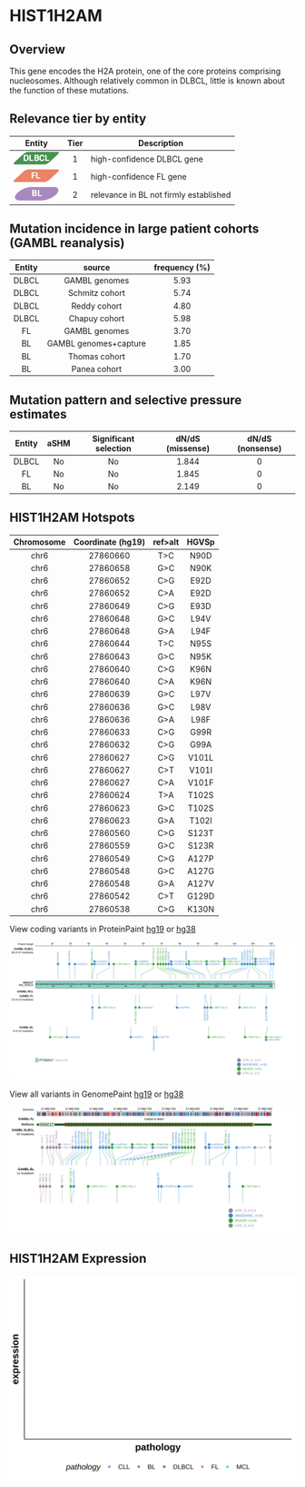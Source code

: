 # HIST1H2AM
## Overview
This gene encodes the H2A protein, one of the core proteins comprising nucleosomes. Although relatively common in DLBCL, little is known about the function of these mutations. 
## Relevance tier by entity

|Entity|Tier|Description                           |
|:------:|:----:|--------------------------------------|
|![DLBCL](images/icons/DLBCL_tier1.png) |1   |high-confidence DLBCL gene            |
|![FL](images/icons/FL_tier1.png)    |1   |high-confidence FL gene               |
|![BL](images/icons/BL_tier2.png)    |2   |relevance in BL not firmly established|

## Mutation incidence in large patient cohorts (GAMBL reanalysis)

|Entity|source               |frequency (%)|
|:------:|:---------------------:|:-------------:|
|DLBCL |GAMBL genomes        |5.93         |
|DLBCL |Schmitz cohort       |5.74         |
|DLBCL |Reddy cohort         |4.80         |
|DLBCL |Chapuy cohort        |5.98         |
|FL    |GAMBL genomes        |3.70         |
|BL    |GAMBL genomes+capture|1.85         |
|BL    |Thomas cohort        |1.70         |
|BL    |Panea cohort         |3.00         |

## Mutation pattern and selective pressure estimates

|Entity|aSHM|Significant selection|dN/dS (missense)|dN/dS (nonsense)|
|:------:|:----:|:---------------------:|:----------------:|:----------------:|
|DLBCL |No  |No                   |1.844           |0               |
|FL    |No  |No                   |1.845           |0               |
|BL    |No  |No                   |2.149           |0               |

 ## HIST1H2AM Hotspots

| Chromosome |Coordinate (hg19) | ref>alt | HGVSp | 
 | :---:| :---: | :--: | :---: |
|chr6|27860660|T>C|N90D| 
|chr6|27860658|G>C|N90K| 
|chr6|27860652|C>G|E92D| 
|chr6|27860652|C>A|E92D|
|chr6|27860649|C>G|E93D| 
|chr6|27860648|G>C|L94V| 
|chr6|27860648|G>A|L94F| 
|chr6|27860644|T>C|N95S| 
|chr6|27860643|G>C|N95K| 
|chr6|27860640|C>G|K96N| 
|chr6|27860640|C>A|K96N| 
|chr6|27860639|G>C|L97V| 
|chr6|27860636|G>C|L98V| 
|chr6|27860636|G>A|L98F| 
|chr6|27860633|C>G|G99R| 
|chr6|27860632|C>G|G99A| 
|chr6|27860627|C>G|V101L| 
|chr6|27860627|C>T|V101I| 
|chr6|27860627|C>A|V101F| 
|chr6|27860624|T>A|T102S| 
|chr6|27860623|G>C|T102S| 
|chr6|27860623|G>A|T102I| 
|chr6|27860560|C>G|S123T| 
|chr6|27860559|G>C|S123R| 
| chr6 | 27860549 | C>G | A127P |
| chr6 | 27860548 | G>C | A127G |
| chr6 | 27860548 | G>A | A127V |
| chr6 | 27860542 | C>T | G129D |
| chr6 | 27860538 | C>G | K130N |

View coding variants in ProteinPaint [hg19](https://morinlab.github.io/LLMPP/GAMBL/HIST1H2AM_protein.html)  or [hg38](https://morinlab.github.io/LLMPP/GAMBL/HIST1H2AM_protein_hg38.html)

![image](images/proteinpaint/HIST1H2AM_NM_003514.svg)

View all variants in GenomePaint [hg19](https://morinlab.github.io/LLMPP/GAMBL/HIST1H2AM.html)  or [hg38](https://morinlab.github.io/LLMPP/GAMBL/HIST1H2AM_hg38.html)

![image](images/proteinpaint/HIST1H2AM.svg)
## HIST1H2AM Expression
![image](images/gene_expression/HIST1H2AM_by_pathology.svg)
<!-- ORIGIN: krysiakRecurrentSomaticMutations2017b -->
<!-- FL: krysiakRecurrentSomaticMutations2017b -->
<!-- BL: paneaWholeGenomeLandscape2019 -->
